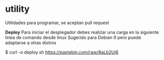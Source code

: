 # utility
Utilidades para programar, se aceptan pull request

**Deploy**
Para iniciar el desplegador debes realizar una carga en la siguiente linea de comando desde linux
Sugerido para Debian 9 pero puede adaptarse a otras distros

$ curl -o deploy.sh https://pastebin.com/raw/8aLb2Ui6
